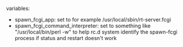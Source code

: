 variables:
- spawn_fcgi_app: set to for example /usr/local/sbin/rt-server.fcgi
- spawn_fcgi_command_interpreter: set to something like "/usr/local/bin/perl -w" to help rc.d system identify the spawn-fcgi process if status and restart doesn't work

